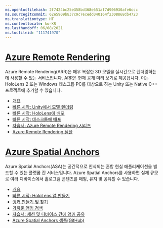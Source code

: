 ```yaml
---
ms.openlocfilehash: 2f7424bc25e358bd368e651af7d906930afe6ccc
ms.sourcegitcommit: 62e5909b837c9c7ecedd040164f2308868db4723
ms.translationtype: HT
ms.contentlocale: ko-KR
ms.lasthandoff: 06/08/2021
ms.locfileid: "111741970"
---
```

# <a name="azure-remote-rendering"></a>[Azure Remote Rendering](#tab/arr)

Azure Remote Rendering(ARR)은 매우 복잡한 3D 모델을 실시간으로 렌더링하는 데 사용할 수 있는 서비스입니다. ARR은 현재 공개 미리 보기로 제공됩니다. 이는 HoloLens 2 또는 Windows 데스크톱 PC를 대상으로 하는 Unity 또는 Native C++ 프로젝트에 추가할 수 있습니다.

* [개요](/azure/remote-rendering/overview/about) 
* [빠른 시작: Unity에서 모델 렌더링](/azure/remote-rendering/quickstarts/render-model) 
* [빠른 시작: HoloLens에 배포](/azure/remote-rendering/quickstarts/deploy-to-hololens) 
* [빠른 시작: 데스크톱에 배포](/azure/remote-rendering/quickstarts/deploy-to-desktop) 
* [자습서: Azure Remote Rendering 시리즈](/azure/remote-rendering/tutorials/unity/tutorial-landing) 
* [Azure Remote Rendering 샘플](/azure/remote-rendering/samples/showcase-app)

# <a name="azure-spatial-anchors"></a>[Azure Spatial Anchors](#tab/asa)

Azure Spatial Anchors(ASA)는 공간적으로 인식되는 혼합 현실 애플리케이션을 빌드할 수 있는 플랫폼 간 서비스입니다. Azure Spatial Anchors를 사용하면 실제 규모로 여러 디바이스에서 홀로그램 콘텐츠를 매핑, 유지 및 공유할 수 있습니다.

* [개요](/azure/spatial-anchors/overview) 
* [빠른 시작: HoloLens 앱 만들기](/azure/spatial-anchors/quickstarts/get-started-unity-hololens) 
* [앵커 만들기 및 찾기](/azure/spatial-anchors/how-tos/create-locate-anchors-unity) 
* [가까운 앵커 검색](/azure/spatial-anchors/how-tos/set-up-coarse-reloc-unity)
* [자습서: 세션 및 디바이스 간에 앵커 공유](/azure/spatial-anchors/tutorials/tutorial-share-anchors-across-devices?tabs=VS%2cAndroid)  
* [Azure Spatial Anchors 샘플(GitHub)](https://github.com/Azure/azure-spatial-anchors-samples) 